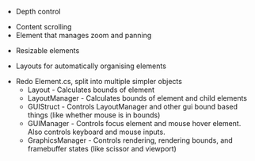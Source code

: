 - Depth control

+ Content scrolling
+ Element that manages zoom and panning

- Resizable elements

- Layouts for automatically organising elements

+ Redo Element.cs, split into multiple simpler objects
    + Layout - Calculates bounds of element
    + LayoutManager - Calculates bounds of element and child elements
    + GUIStruct - Controls LayoutManager and other gui bound based things (like whether mouse is in bounds)
    + GUIManager - Controls focus element and mouse hover element. Also controls keyboard and mouse inputs.
    + GraphicsManager - Controls rendering, rendering bounds, and framebuffer states (like scissor and viewport)
